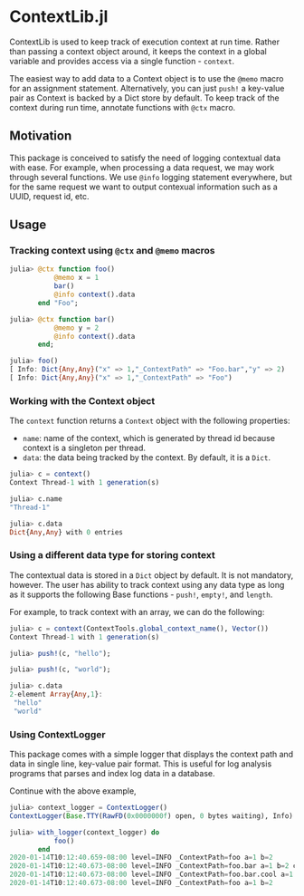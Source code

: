 # ContextLib.jl

ContextLib is used to keep track of execution context at run time.  Rather than passing a context object around, it keeps the context in a global variable and provides access via a single function - `context`.

The easiest way to add data to a Context object is to use the `@memo` macro for an assignment statement.  Alternatively, you can just `push!` a key-value pair as Context is backed by a Dict store by default.  To keep track of the context during run time, annotate functions with `@ctx` macro. 

## Motivation

This package is conceived to satisfy the need of logging contextual data with ease.  For example, when processing a data request, we may work through several functions.  We use `@info` logging statement everywhere, but for the same request we want to output contexual information such as a UUID, request id, etc.

## Usage

### Tracking context using `@ctx` and `@memo` macros

```julia
julia> @ctx function foo()
           @memo x = 1
           bar()
           @info context().data
       end "Foo";

julia> @ctx function bar()
           @memo y = 2
           @info context().data
       end;

julia> foo()
[ Info: Dict{Any,Any}("x" => 1,"_ContextPath" => "Foo.bar","y" => 2)
[ Info: Dict{Any,Any}("x" => 1,"_ContextPath" => "Foo")
```

### Working with the Context object

The `context` function returns a `Context` object with the following properties:

- `name`: name of the context, which is generated by thread id because context is a singleton per thread.
- `data`: the data being tracked by the context.  By default, it is a `Dict`.

```julia
julia> c = context()
Context Thread-1 with 1 generation(s)

julia> c.name
"Thread-1"

julia> c.data
Dict{Any,Any} with 0 entries
```

### Using a different data type for storing context

The contextual data is stored in a `Dict` object by default.  It is not mandatory, however.  The user has ability to track context using any data type as long as it supports the following Base functions - `push!`, `empty!`, and `length`.

For example, to track context with an array, we can do the following:

```julia
julia> c = context(ContextTools.global_context_name(), Vector())
Context Thread-1 with 1 generation(s)

julia> push!(c, "hello");

julia> push!(c, "world");

julia> c.data
2-element Array{Any,1}:
 "hello"
 "world"
```

### Using ContextLogger

This package comes with a simple logger that displays the context path and data in single line, key-value pair format.  This is useful for log analysis programs that parses and index log data in a database.

Continue with the above example, 

```julia
julia> context_logger = ContextLogger()
ContextLogger(Base.TTY(RawFD(0x0000000f) open, 0 bytes waiting), Info)

julia> with_logger(context_logger) do
           foo()
       end
2020-01-14T10:12:40.659-08:00 level=INFO _ContextPath=foo a=1 b=2
2020-01-14T10:12:40.673-08:00 level=INFO _ContextPath=foo.bar a=1 b=2 c=3
2020-01-14T10:12:40.673-08:00 level=INFO _ContextPath=foo.bar.cool a=1 b=2 c=3
2020-01-14T10:12:40.673-08:00 level=INFO _ContextPath=foo a=1 b=2
```
